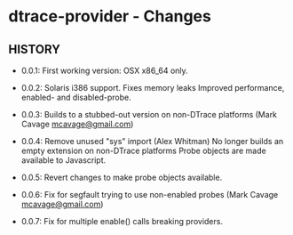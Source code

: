 dtrace-provider - Changes
=========================

## HISTORY

 * 0.0.1: 
   First working version: OSX x86_64 only. 

 * 0.0.2:
   Solaris i386 support.
   Fixes memory leaks
   Improved performance, enabled- and disabled-probe. 

 * 0.0.3:
   Builds to a stubbed-out version on non-DTrace platforms (Mark Cavage <mcavage@gmail.com>)

 * 0.0.4:
   Remove unused "sys" import (Alex Whitman)
   No longer builds an empty extension on non-DTrace platforms
   Probe objects are made available to Javascript. 

 * 0.0.5:
   Revert changes to make probe objects available.

 * 0.0.6:
   Fix for segfault trying to use non-enabled probes (Mark Cavage <mcavage@gmail.com>)

 * 0.0.7:
   Fix for multiple enable() calls breaking providers.
